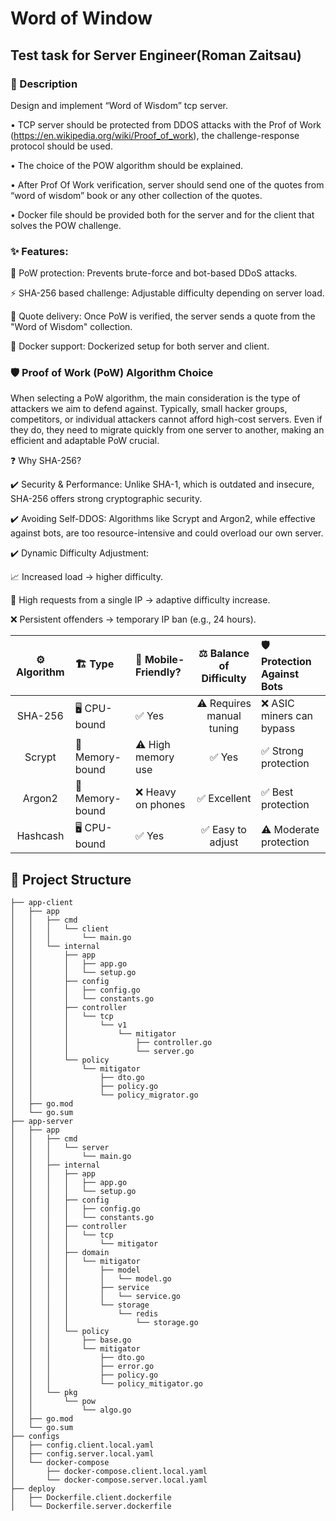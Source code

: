 # Word of Window

## Test task for Server Engineer(Roman Zaitsau)

### 📜 Description
Design and implement “Word of Wisdom” tcp server.

• TCP server should be protected from DDOS attacks with the Prof of Work (https://en.wikipedia.org/wiki/Proof_of_work), the challenge-response protocol should be used.

• The choice of the POW algorithm should be explained.

• After Prof Of Work verification, server should send one of the quotes from “word of wisdom” book or any other collection of the quotes.

• Docker file should be provided both for the server and for the client that solves the POW challenge.

### ✨ Features:

🔐 PoW protection: Prevents brute-force and bot-based DDoS attacks.

⚡ SHA-256 based challenge: Adjustable difficulty depending on server load.

📖 Quote delivery: Once PoW is verified, the server sends a quote from the "Word of Wisdom" collection.

🐳 Docker support: Dockerized setup for both server and client.

### 🛡️ Proof of Work (PoW) Algorithm Choice

When selecting a PoW algorithm, the main consideration is the type of attackers we aim to defend against. Typically, small hacker groups, competitors, or individual attackers cannot afford high-cost servers. Even if they do, they need to migrate quickly from one server to another, making an efficient and adaptable PoW crucial.

❓ Why SHA-256?

✔️ Security & Performance: Unlike SHA-1, which is outdated and insecure, SHA-256 offers strong cryptographic security.

✔️ Avoiding Self-DDOS: Algorithms like Scrypt and Argon2, while effective against bots, are too resource-intensive and could overload our own server.

✔️ Dynamic Difficulty Adjustment:

📈 Increased load → higher difficulty.

🚫 High requests from a single IP → adaptive difficulty increase.

❌ Persistent offenders → temporary IP ban (e.g., 24 hours).


| ⚙️ Algorithm | 🏗️ Type         | 📱 Mobile-Friendly?       |   ⚖️ Balance of Difficulty   | 🛡️ Protection Against Bots      |
|:----------:|:-------------|:-------------------------|:----------------------------------:|:----------------------------|  
|  SHA-256   | 🖥️ CPU-bound   | ✅ Yes                    |  ⚠️ Requires manual tuning | ❌ ASIC miners can bypass |
|   Scrypt   | 🧠 Memory-bound | ⚠️ High memory use |               ✅ Yes                | ✅ Strong protection         |
|   Argon2   | 🧠 Memory-bound | ❌ Heavy on phones     |    ✅ Excellent              | ✅ Best protection      |
|  Hashcash  | 🖥️ CPU-bound | ✅ Yes                    |  ✅ Easy to adjust  | ⚠️ Moderate protection        |

## 📂 Project Structure
```
├── app-client
│   ├── app
│   │   ├── cmd
│   │   │   └── client
│   │   │       └── main.go
│   │   └── internal
│   │       ├── app
│   │       │   ├── app.go
│   │       │   └── setup.go
│   │       ├── config
│   │       │   ├── config.go
│   │       │   └── constants.go
│   │       ├── controller
│   │       │   └── tcp
│   │       │       └── v1
│   │       │           └── mitigator
│   │       │               ├── controller.go
│   │       │               └── server.go
│   │       └── policy
│   │           └── mitigator
│   │               ├── dto.go
│   │               ├── policy.go
│   │               └── policy_migrator.go
│   ├── go.mod
│   └── go.sum
├── app-server
│   ├── app
│   │   ├── cmd
│   │   │   └── server
│   │   │       └── main.go
│   │   ├── internal
│   │   │   ├── app
│   │   │   │   ├── app.go
│   │   │   │   └── setup.go
│   │   │   ├── config
│   │   │   │   ├── config.go
│   │   │   │   └── constants.go
│   │   │   ├── controller
│   │   │   │   └── tcp
│   │   │   │       └── mitigator
│   │   │   ├── domain
│   │   │   │   └── mitigator
│   │   │   │       ├── model
│   │   │   │       │   └── model.go
│   │   │   │       ├── service
│   │   │   │       │   └── service.go
│   │   │   │       └── storage
│   │   │   │           └── redis
│   │   │   │               └── storage.go
│   │   │   └── policy
│   │   │       ├── base.go
│   │   │       └── mitigator
│   │   │           ├── dto.go
│   │   │           ├── error.go
│   │   │           ├── policy.go
│   │   │           └── policy_mitigator.go
│   │   └── pkg
│   │       └── pow
│   │           └── algo.go
│   ├── go.mod
│   └── go.sum
├── configs
│   ├── config.client.local.yaml
│   ├── config.server.local.yaml
│   └── docker-compose
│       ├── docker-compose.client.local.yaml
│       └── docker-compose.server.local.yaml
├── deploy
│   ├── Dockerfile.client.dockerfile
│   └── Dockerfile.server.dockerfile
```